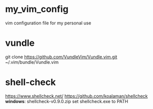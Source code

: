 # my_vim_config
vim configuration file for my personal use

# vundle
git clone https://github.com/VundleVim/Vundle.vim.git ~/.vim/bundle/Vundle.vim

# shell-check
https://www.shellcheck.net/
https://github.com/koalaman/shellcheck
**windows**: shellcheck-v0.9.0.zip
set shellcheck.exe to PATH


